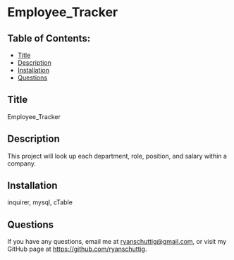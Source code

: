 # Employee_Tracker
  
  ## Table of Contents:
  - [Title](#Title)
  - [Description](#Description)
  - [Installation](#Installation)
  - [Questions](#Questions)

  ## Title
  Employee_Tracker
  ## Description
  This project will look up each department, role, position, and salary within a company.
  ## Installation
  inquirer, mysql, cTable
  ## Questions
  If you have any questions, email me at ryanschuttig@gmail.com, or visit my GitHub page at https://github.com/ryanschuttig.